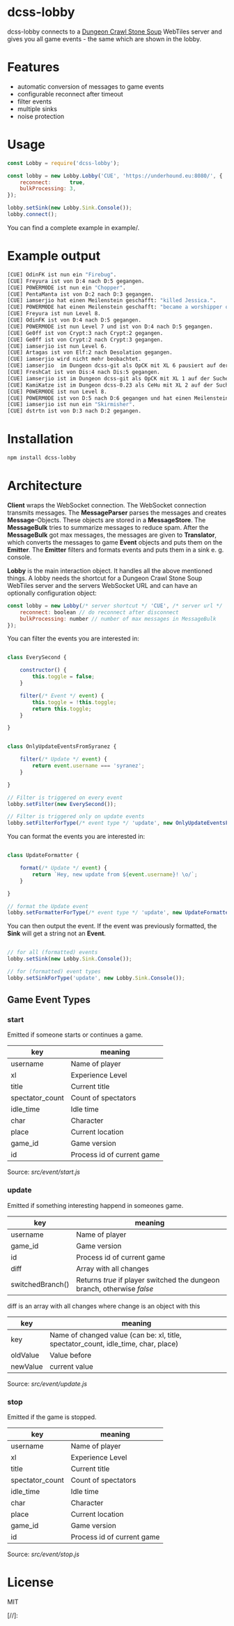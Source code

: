 # dcss-lobby

dcss-lobby connects to a [Dungeon Crawl Stone Soup] WebTiles server and gives you all game events - the same which are shown in the lobby.

# Features

 - automatic conversion of messages to game events
 - configurable reconnect after timeout
 - filter events
 - multiple sinks
 - noise protection

# Usage

```js
const Lobby = require('dcss-lobby');

const lobby = new Lobby.Lobby('CUE', 'https://underhound.eu:8080/', {
    reconnect:      true,
    bulkProcessing: 3,
});

lobby.setSink(new Lobby.Sink.Console());
lobby.connect();
```

You can find a complete example in example/.

# Example output

```sh
[CUE] OdinFK ist nun ein "Firebug".
[CUE] Freyura ist von D:4 nach D:5 gegangen.
[CUE] P0WERM0DE ist nun ein "Chopper".
[CUE] PentaManta ist von D:2 nach D:3 gegangen.
[CUE] iamserjio hat einen Meilenstein geschafft: "killed Jessica.".
[CUE] P0WERM0DE hat einen Meilenstein geschafft: "became a worshipper of Makhleb.".
[CUE] Freyura ist nun Level 8.
[CUE] OdinFK ist von D:4 nach D:5 gegangen.
[CUE] P0WERM0DE ist nun Level 7 und ist von D:4 nach D:5 gegangen.
[CUE] Ge0ff ist von Crypt:3 nach Crypt:2 gegangen.
[CUE] Ge0ff ist von Crypt:2 nach Crypt:3 gegangen.
[CUE] iamserjio ist nun Level 6.
[CUE] Artagas ist von Elf:2 nach Desolation gegangen.
[CUE] iamserjio wird nicht mehr beobachtet.
[CUE] iamserjio  im Dungeon dcss-git als OpCK mit XL 6 pausiert auf der Suche nach dem Orb.
[CUE] FreshCat ist von Dis:4 nach Dis:5 gegangen.
[CUE] iamserjio ist im Dungeon dcss-git als OpCK mit XL 1 auf der Suche nach dem Orb.
[CUE] KamiKatze ist im Dungeon dcss-0.23 als CeHu mit XL 2 auf der Suche nach dem Orb.
[CUE] P0WERM0DE ist nun Level 8.
[CUE] P0WERM0DE ist von D:5 nach D:6 gegangen und hat einen Meilenstein geschafft: "killed Eustachio.".
[CUE] iamserjio ist nun ein "Skirmisher".
[CUE] dstrtn ist von D:3 nach D:2 gegangen.
```

# Installation

```sh
npm install dcss-lobby
```

# Architecture

**Client** wraps the WebSocket connection. The WebSocket connection transmits messages. The **MessageParser** parses the messages and creates **Message**-Objects. These objects are stored in a **MessageStore**. The **MessageBulk** tries to summarize messages to reduce spam. After the **MessageBulk** got max messages, the messages are given to **Translator**, which converts the messages to game **Event** objects and puts them on the **Emitter**. The **Emitter** filters and formats events and puts them in a sink e. g. console.

**Lobby** is the main interaction object. It handles all the above mentioned things. A lobby needs the shortcut for a Dungeon Crawl Stone Soup WebTiles server and the servers WebSocket URL and can have an optionally configuration object:

```js
const lobby = new Lobby(/* server shortcut */ 'CUE', /* server url */ 'https://underhound.eu:8080/', {
    reconnect: boolean // do reconnect after disconnect
    bulkProcessing: number // number of max messages in MessageBulk
});
```

You can filter the events you are interested in:

```js

class EverySecond {

    constructor() {
        this.toggle = false;
    }

    filter(/* Event */ event) {
        this.toggle = !this.toggle;
        return this.toggle;
    }

}


class OnlyUpdateEventsFromSyranez {

    filter(/* Update */ event) {
        return event.username === 'syranez';
    }

}

// Filter is triggered on every event
lobby.setFilter(new EverySecond());

// Filter is triggered only on update events
lobby.setFilterForType(/* event type */ 'update', new OnlyUpdateEventsFromSyranez());
```

You can format the events you are interested in:

```js

class UpdateFormatter {

    format(/* Update */ event) {
        return `Hey, new update from ${event.username}! \o/`;
    }

}

// format the Update event
lobby.setFormatterForType(/* event type */ 'update', new UpdateFormatter());
```
You can then output the event. If the event was previously formatted, the **Sink** will get a string not an **Event**.

```js

// for all (formatted) events
lobby.setSink(new Lobby.Sink.Console());

// for (formatted) event types
lobby.setSinkForType('update', new Lobby.Sink.Console());
```

## Game Event Types

### start

Emitted if someone starts or continues a game.

key | meaning
----|--------
username | Name of player
xl | Experience Level
title | Current title
spectator_count | Count of spectators
idle_time | Idle time
char | Character
place | Current location
game_id | Game version
id | Process id of current game

Source: *src/event/start.js*

### update

Emitted if something interesting happend in someones game.

key | meaning
----|--------
username | Name of player
game_id | Game version
id | Process id of current game
diff | Array with all changes
switchedBranch() | Returns *true* if player switched the dungeon branch, otherwise *false*

diff is an array with all changes where change is an object with this

key | meaning
----|--------
key | Name of changed value (can be: xl, title, spectator_count, idle_time, char, place)
oldValue | Value before
newValue | current value

Source: *src/event/update.js*

### stop

Emitted if the game is stopped.

key | meaning
----|--------
username | Name of player
xl | Experience Level
title | Current title
spectator_count | Count of spectators
idle_time | Idle time
char | Character
place | Current location
game_id | Game version
id | Process id of current game

Source: *src/event/stop.js*

# License

MIT

[//]:

  [Dungeon Crawl Stone Soup]: <https://crawl.develz.org>
